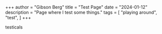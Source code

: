 +++
author = "Gibson Berg"
title = "Test Page"
date = "2024-01-12"
description = "Page where I test some things."
tags = [
    "playing around",
    "test",
]
+++

testicals